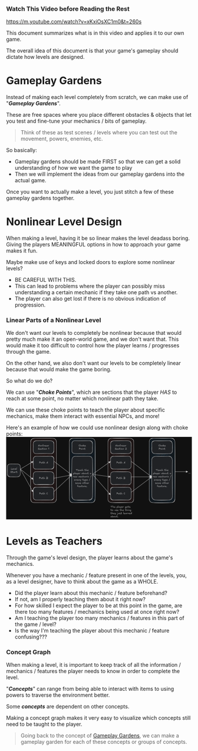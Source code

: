 ### Watch This Video before Reading the Rest

<https://m.youtube.com/watch?v=xKxiOsXC1m0&t=260s>

This document summarizes what is in this video and applies it to our own game.

The overall idea of this document is that your game's gameplay should dictate how levels are designed.

# Gameplay Gardens

Instead of making each level completely from scratch, we can make use of "***Gameplay Gardens***".

These are free spaces where you place different obstacles & objects that let you test and fine-tune your mechanics / bits of gameplay.

> Think of these as test scenes / levels where you can test out the movement, powers, enemies, etc.

So basically:

- Gameplay gardens should be made FIRST so that we can get a solid understanding of how we want the game to play
- Then we will implement the ideas from our gameplay gardens into the actual game.

Once you want to actually make a level, you just stitch a few of these gameplay gardens together.

# Nonlinear Level Design

When making a level, having it be so linear makes the level deadass boring. Giving the players MEANINGFUL options in how to approach your game makes it fun.

Maybe make use of keys and locked doors to explore some nonlinear levels?

- BE CAREFUL WITH THIS.
- This can lead to problems where the player can possibly miss understanding a certain mechanic if they take one path vs another.
- The player can also get lost if there is no obvious indication of progression.

### Linear Parts of a Nonlinear Level

We don't want our levels to completely be nonlinear because that would pretty much make it an open-world game, and we don't want that. This would make it too difficult to control how the player learns / progresses through the game.

On the other hand, we also don't want our levels to be completely linear because that would make the game boring.

So what do we do?

We can use "***Choke Points***", which are sections that the player *HAS* to reach at some point, no matter which nonlinear path they take.

We can use these choke points to teach the player about specific mechanics, make them interact with essential NPCs, and more!

Here's an example of how we could use nonlinear design along with choke points:
![Nonlinear Design and Choke Points.excalidraw](<../../_META/Excalidraw/Nonlinear Design and Choke Points.excalidraw.png>)

# Levels as Teachers

Through the game's level design, the player learns about the game's mechanics.

Whenever you have a mechanic / feature present in one of the levels, you, as a level designer, have to think about the game as a WHOLE.

- Did the player learn about this mechanic / feature beforehand?
- If not, am I properly teaching them about it right now?
- For how skilled I expect the player to be at this point in the game, are there too many features / mechanics being used at once right now?
- Am I teaching the player too many mechanics / features in this part of the game / level?
- Is the way I'm teaching the player about this mechanic / feature confusing???

### Concept Graph

When making a level, it is important to keep track of all the information / mechanics / features the player needs to know in order to complete the level.

"***Concepts***" can range from being able to interact with items to using powers to traverse the environment better.

Some ***concepts*** are dependent on other concepts.

Making a concept graph makes it very easy to visualize which concepts still need to be taught to the player.

> Going back to the concept of [Gameplay Gardens](<#Gameplay Gardens>), we can make a gameplay garden for each of these concepts or groups of concepts.
